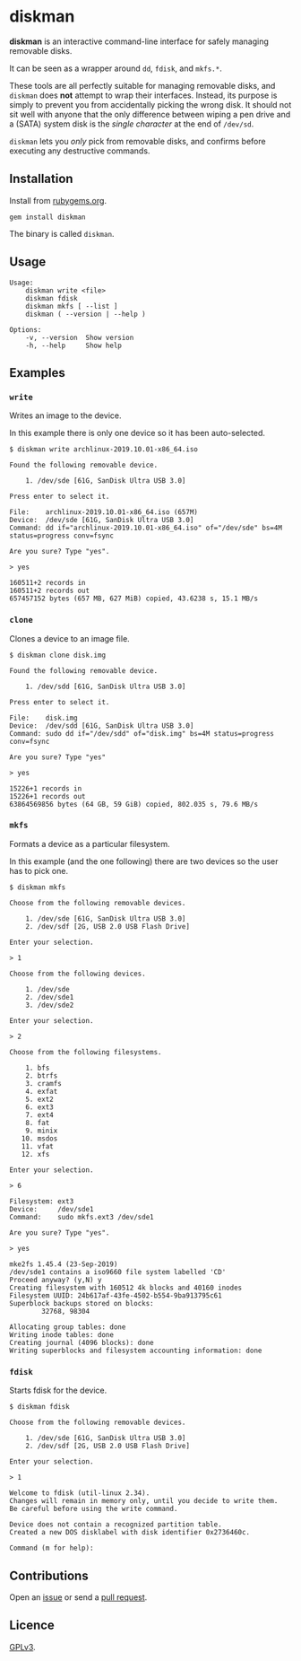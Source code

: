 # diskman

**diskman** is an interactive command-line interface for safely managing removable disks.

It can be seen as a wrapper around `dd`, `fdisk`, and `mkfs.*`.

These tools are all perfectly suitable for managing removable disks, and `diskman` does **not** attempt to wrap their interfaces. Instead, its purpose is simply to prevent you from accidentally picking the wrong disk. It should not sit well with anyone that the only difference between wiping a pen drive and a (SATA) system disk is the _single character_ at the end of `/dev/sd`.

`diskman` lets you _only_ pick from removable disks, and confirms before executing any destructive commands.

## Installation

Install from [rubygems.org](https://rubygems.org/gems/diskman).

```
gem install diskman
```

The binary is called `diskman`.

## Usage

```
Usage:
    diskman write <file>
    diskman fdisk
    diskman mkfs [ --list ]
    diskman ( --version | --help )

Options:
    -v, --version  Show version
    -h, --help     Show help
```

## Examples

### `write`

Writes an image to the device.

In this example there is only one device so it has been auto-selected.

```
$ diskman write archlinux-2019.10.01-x86_64.iso

Found the following removable device.

    1. /dev/sde [61G, SanDisk Ultra USB 3.0]

Press enter to select it.

File:    archlinux-2019.10.01-x86_64.iso (657M)
Device:  /dev/sde [61G, SanDisk Ultra USB 3.0]
Command: dd if="archlinux-2019.10.01-x86_64.iso" of="/dev/sde" bs=4M status=progress conv=fsync

Are you sure? Type "yes".

> yes

160511+2 records in
160511+2 records out
657457152 bytes (657 MB, 627 MiB) copied, 43.6238 s, 15.1 MB/s
```

### `clone`

Clones a device to an image file.

```
$ diskman clone disk.img

Found the following removable device.

    1. /dev/sdd [61G, SanDisk Ultra USB 3.0]

Press enter to select it.

File:    disk.img
Device:  /dev/sdd [61G, SanDisk Ultra USB 3.0]
Command: sudo dd if="/dev/sdd" of="disk.img" bs=4M status=progress conv=fsync

Are you sure? Type "yes"

> yes

15226+1 records in
15226+1 records out
63864569856 bytes (64 GB, 59 GiB) copied, 802.035 s, 79.6 MB/s
```

### `mkfs`

Formats a device as a particular filesystem.

In this example (and the one following) there are two devices so the user has to pick one.

```
$ diskman mkfs

Choose from the following removable devices.

    1. /dev/sde [61G, SanDisk Ultra USB 3.0]
    2. /dev/sdf [2G, USB 2.0 USB Flash Drive]

Enter your selection.

> 1

Choose from the following devices.

    1. /dev/sde
    2. /dev/sde1
    3. /dev/sde2

Enter your selection.

> 2

Choose from the following filesystems.

    1. bfs
    2. btrfs
    3. cramfs
    4. exfat
    5. ext2
    6. ext3
    7. ext4
    8. fat
    9. minix
   10. msdos
   11. vfat
   12. xfs

Enter your selection.

> 6

Filesystem: ext3
Device:     /dev/sde1
Command:    sudo mkfs.ext3 /dev/sde1

Are you sure? Type "yes".

> yes

mke2fs 1.45.4 (23-Sep-2019)
/dev/sde1 contains a iso9660 file system labelled 'CD'
Proceed anyway? (y,N) y
Creating filesystem with 160512 4k blocks and 40160 inodes
Filesystem UUID: 24b617af-43fe-4502-b554-9ba913795c61
Superblock backups stored on blocks:
        32768, 98304

Allocating group tables: done
Writing inode tables: done
Creating journal (4096 blocks): done
Writing superblocks and filesystem accounting information: done
```

### `fdisk`

Starts fdisk for the device.

```
$ diskman fdisk

Choose from the following removable devices.

    1. /dev/sde [61G, SanDisk Ultra USB 3.0]
    2. /dev/sdf [2G, USB 2.0 USB Flash Drive]

Enter your selection.

> 1

Welcome to fdisk (util-linux 2.34).
Changes will remain in memory only, until you decide to write them.
Be careful before using the write command.

Device does not contain a recognized partition table.
Created a new DOS disklabel with disk identifier 0x2736460c.

Command (m for help):
```

## Contributions

Open an [issue](https://github.com/crdx/diskman/issues) or send a [pull request](https://github.com/crdx/diskman/pulls).

## Licence

[GPLv3](LICENCE).
